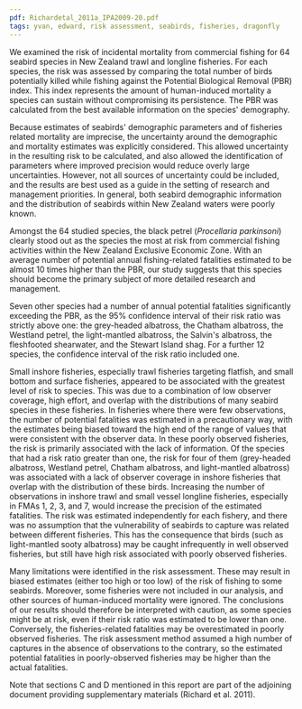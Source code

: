 ```yaml
---
pdf: Richardetal_2011a_IPA2009-20.pdf
tags: yvan, edward, risk assessment, seabirds, fisheries, dragonfly
---
```

We examined the risk of incidental mortality from commercial fishing for 64 seabird species in New
Zealand trawl and longline fisheries. For each species, the risk was assessed by comparing the
total number of birds potentially killed while fishing against the Potential Biological Removal (PBR)
index. This index represents the amount of human-induced mortality a species can sustain without
compromising its persistence. The PBR was calculated from the best available information on the
species' demography.

Because estimates of seabirds' demographic parameters and of fisheries related mortality are imprecise,
the uncertainty around the demographic and mortality estimates was explicitly considered. This allowed
uncertainty in the resulting risk to be calculated, and also allowed the identification of parameters where
improved precision would reduce overly large uncertainties. However, not all sources of uncertainty
could be included, and the results are best used as a guide in the setting of research and management
priorities. In general, both seabird demographic information and the distribution of seabirds within New
Zealand waters were poorly known.

Amongst the 64 studied species, the black petrel (*Procellaria parkinsoni*) clearly stood out as the species
the most at risk from commercial fishing activities within the New Zealand Exclusive Economic Zone.
With an average number of potential annual fishing-related fatalities estimated to be almost 10 times
higher than the PBR, our study suggests that this species should become the primary subject of more
detailed research and management.

Seven other species had a number of annual potential fatalities significantly exceeding the PBR, as
the 95% confidence interval of their risk ratio was strictly above one: the grey-headed albatross, the
Chatham albatross, the Westland petrel, the light-mantled albatross, the Salvin's albatross, the fleshfooted
shearwater, and the Stewart Island shag. For a further 12 species, the confidence interval of the
risk ratio included one.

Small inshore fisheries, especially trawl fisheries targeting flatfish, and small bottom and surface
fisheries, appeared to be associated with the greatest level of risk to species. This was due to a
combination of low observer coverage, high effort, and overlap with the distributions of many seabird
species in these fisheries. In fisheries where there were few observations, the number of potential
fatalities was estimated in a precautionary way, with the estimates being biased toward the high end
of the range of values that were consistent with the observer data. In these poorly observed fisheries,
the risk is primarily associated with the lack of information. Of the species that had a risk ratio greater
than one, the risk for four of them (grey-headed albatross, Westland petrel, Chatham albatross, and
light-mantled albatross) was associated with a lack of observer coverage in inshore fisheries that overlap
with the distribution of these birds. Increasing the number of observations in inshore trawl and small
vessel longline fisheries, especially in FMAs 1, 2, 3, and 7, would increase the precision of the estimated 
fatalities. The risk was estimated independently for each fishery, and there was no assumption that the
vulnerability of seabirds to capture was related between different fisheries. This has the consequence
that birds (such as light-mantled sooty albatross) may be caught infrequently in well observed fisheries,
but still have high risk associated with poorly observed fisheries.

Many limitations were identified in the risk assessment. These may result in biased estimates (either too
high or too low) of the risk of fishing to some seabirds. Moreover, some fisheries were not included in
our analysis, and other sources of human-induced mortality were ignored. The conclusions of our results
should therefore be interpreted with caution, as some species might be at risk, even if their risk ratio
was estimated to be lower than one. Conversely, the fisheries-related fatalities may be overestimated in
poorly observed fisheries. The risk assessment method assumed a high number of captures in the absence
of observations to the contrary, so the estimated potential fatalities in poorly-observed fisheries may be
higher than the actual fatalities.

Note that sections C and D mentioned in this report are part of the adjoining document providing
supplementary materials (Richard et al. 2011).
